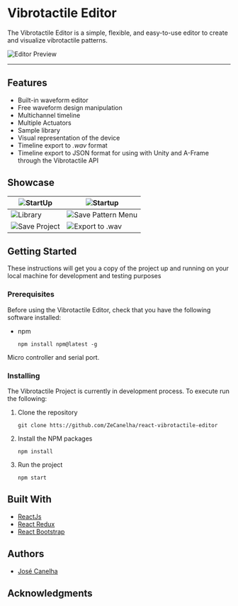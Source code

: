 # Vibrotactile Editor

The Vibrotactile Editor is a simple, flexible, and easy-to-use editor to create and visualize vibrotactile patterns.

![Editor Preview](https://www.dropbox.com/s/434as5orcj2kb73/showcase.gif?raw=1)

---

## Features

- Built-in waveform editor
- Free waveform design manipulation
- Multichannel timeline
- Multiple Actuators
- Sample library
- Visual representation of the device
- Timeline export to _.wav_ format
- Timeline export to JSON format for using with Unity and A-Frame through the Vibrotactile API

## Showcase

| ![StartUp](https://www.dropbox.com/s/dj4ykjk2y54hcse/editor%20new.png?raw=1 "Editor main screen")    | ![Startup](https://www.dropbox.com/s/idalyrloit3ah0t/save.png?raw=1 "Initial configuration")               |
| ---------------------------------------------------------------------------------------------------- | ---------------------------------------------------------------------------------------------------------- |
| ![Library](https://www.dropbox.com/s/hcd0wtcnjqufyn9/library.png?raw=1 "Sample Library")             | ![Save Pattern Menu](https://www.dropbox.com/s/uivnopgnvo9eabh/save%20pattern.png?raw=1)                   |
| ![Save Project](https://www.dropbox.com/s/fvk0hu4mfxoi4fb/save%20menu.png?raw=1 "Save Project Menu") | ![Export to .wav](https://www.dropbox.com/s/aijkw7a6ivphbi2/export%20wave.png?raw=1 "Export to .wav menu") |

## Getting Started

These instructions will get you a copy of the project up and running on your local machine for development and testing purposes

### Prerequisites

Before using the Vibrotactile Editor, check that you have the following software installed:

- npm

  ```node
  npm install npm@latest -g
  ```

Micro controller and serial port.

### Installing

The Vibrotactile Project is currently in development process. To execute run the following:

1. Clone the repository

   ```git
   git clone htts://github.com/ZeCanelha/react-vibrotactile-editor
   ```

2. Install the NPM packages

   ```node
   npm install
   ```

3. Run the project
   ```git
   npm start
   ```

## Built With

- [ReactJs](https://reactjs.org)
- [React Redux](https://react-redux.js.org)
- [React Bootstrap](https://react-bootstrap.github.io)

## Authors

- [José Canelha](https://github.com/ZeCanelha)

## Acknowledgments
